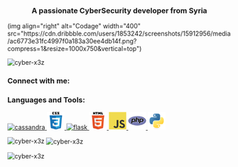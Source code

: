 <h3 align="center">A passionate CyberSecurity developer from Syria</h3>
(img align="right" alt="Codage" width="400" src="https://cdn.dribbble.com/users/1853242/screenshots/15912956/media/ac6773e31fc4997f0a183a30ee4db14f.png?compress=1&resize=1000x750&vertical=top")

<p align="left"> <img src="https://komarev.com/ghpvc/?username=cyber-x3z&label=Profile%20views&color=0e75b6&style=flat" alt="cyber-x3z" /> </p>

<h3 align="left">Connect with me:</h3>
<p align="left">
</p>

<h3 align="left">Languages and Tools:</h3>
<p align="left"> <a href="https://cassandra.apache.org/" target="_blank" rel="noreferrer"> <img src="https://www.vectorlogo.zone/logos/apache_cassandra/apache_cassandra-icon.svg" alt="cassandra" width="40" height="40"/> </a> <a href="https://www.w3schools.com/css/" target="_blank" rel="noreferrer"> <img src="https://raw.githubusercontent.com/devicons/devicon/master/icons/css3/css3-original-wordmark.svg" alt="css3" width="40" height="40"/> </a> <a href="https://flask.palletsprojects.com/" target="_blank" rel="noreferrer"> <img src="https://www.vectorlogo.zone/logos/pocoo_flask/pocoo_flask-icon.svg" alt="flask" width="40" height="40"/> </a> <a href="https://www.w3.org/html/" target="_blank" rel="noreferrer"> <img src="https://raw.githubusercontent.com/devicons/devicon/master/icons/html5/html5-original-wordmark.svg" alt="html5" width="40" height="40"/> </a> <a href="https://developer.mozilla.org/en-US/docs/Web/JavaScript" target="_blank" rel="noreferrer"> <img src="https://raw.githubusercontent.com/devicons/devicon/master/icons/javascript/javascript-original.svg" alt="javascript" width="40" height="40"/> </a> <a href="https://www.php.net" target="_blank" rel="noreferrer"> <img src="https://raw.githubusercontent.com/devicons/devicon/master/icons/php/php-original.svg" alt="php" width="40" height="40"/> </a> <a href="https://www.python.org" target="_blank" rel="noreferrer"> <img src="https://raw.githubusercontent.com/devicons/devicon/master/icons/python/python-original.svg" alt="python" width="40" height="40"/> </a> </p>

<p><img align="left" src="https://github-readme-stats.vercel.app/api/top-langs?username=cyber-x3z&show_icons=true&locale=en&layout=compact" alt="cyber-x3z" /></p>

<p>&nbsp;<img align="center" src="https://github-readme-stats.vercel.app/api?username=cyber-x3z&show_icons=true&locale=en" alt="cyber-x3z" /></p>

<p><img align="center" src="https://github-readme-streak-stats.herokuapp.com/?user=cyber-x3z&" alt="cyber-x3z" /></p>
